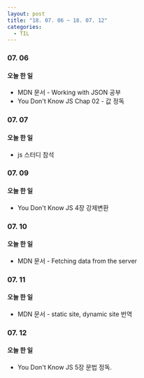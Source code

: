 ```yaml
---
layout: post
title: "18. 07. 06 ~ 18. 07. 12"
categories:
  - TIL
---
```


### 07. 06
#### 오늘 한 일
- MDN 문서 - Working with JSON 공부
- You Don't Know JS Chap 02 - 값 정독

### 07. 07
#### 오늘 한 일
- js 스터디 참석

### 07. 09
#### 오늘 한 일
- You Don't Know JS 4장 강제변환

### 07. 10
#### 오늘 한 일
- MDN 문서 - Fetching data from the server

### 07. 11
#### 오늘 한 일
- MDN 문서 - static site, dynamic site 번역

### 07. 12
#### 오늘 한 일
- You Don't Know JS 5장 문법 정독.
